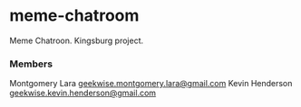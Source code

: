# meme-chatroom
Meme Chatroon. Kingsburg project.

### Members
Montgomery Lara geekwise.montgomery.lara@gmail.com
Kevin Henderson geekwise.kevin.henderson@gmail.com
